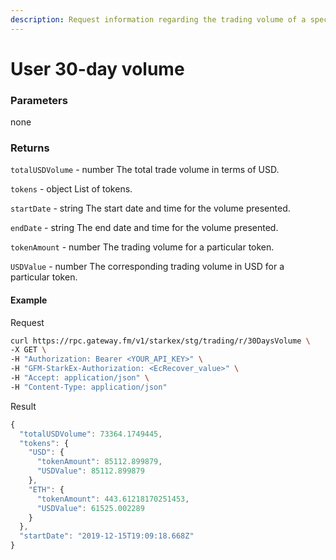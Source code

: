 ```yaml
---
description: Request information regarding the trading volume of a specific address for the last 30 days. The request returns the overall trading volume details for all tokens in USD as well as the trading volume per token. Results are cached for 60 minutes.
---
```


# User 30-day volume

### **Parameters**

none

### **Returns**

`totalUSDVolume` - number
The total trade volume in terms of USD.

`tokens` - object
List of tokens.

`startDate` - string
The start date and time for the volume presented.

`endDate` - string
The end date and time for the volume presented.

`tokenAmount` - number
The trading volume for a particular token.

`USDValue` - number
The corresponding trading volume in USD for a particular token.

#### **Example**

Request

```bash
curl https://rpc.gateway.fm/v1/starkex/stg/trading/r/30DaysVolume \
-X GET \
-H "Authorization: Bearer <YOUR_API_KEY>" \
-H "GFM-StarkEx-Authorization: <EcRecover_value>" \
-H "Accept: application/json" \
-H "Content-Type: application/json"
```


Result

```javascript
{
  "totalUSDVolume": 73364.1749445,
  "tokens": {
    "USD": {
      "tokenAmount": 85112.899879,
      "USDValue": 85112.899879
    },
    "ETH": {
      "tokenAmount": 443.61218170251453,
      "USDValue": 61525.002289
    }
  },
  "startDate": "2019-12-15T19:09:18.668Z"
}        
```